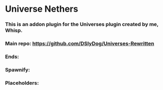 # Universe Nethers
### This is an addon plugin for the Universes plugin created by me, Whisp. 
### Main repo: https://github.com/DSlyDog/Universes-Rewritten
### Ends: 
### Spawnify:
### Placeholders:
